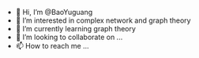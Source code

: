 - 👋 Hi, I’m @BaoYuguang
- 👀 I’m interested in complex network and graph theory
- 🌱 I’m currently learning graph theory
- 💞️ I’m looking to collaborate on ...
- 📫 How to reach me ...

<!---
BaoYuguang/BaoYuguang is a ✨ special ✨ repository because its `README.md` (this file) appears on your GitHub profile.
You can click the Preview link to take a look at your changes.
--->
